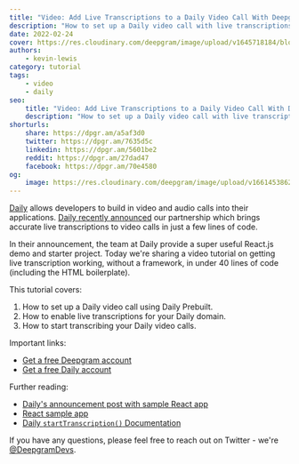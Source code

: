 ```yaml
---
title: "Video: Add Live Transcriptions to a Daily Video Call With Deepgram"
description: "How to set up a Daily video call with live transcriptions."
date: 2022-02-24
cover: https://res.cloudinary.com/deepgram/image/upload/v1645718184/blog/2022/02/daily-video-live-transcription/finished.png
authors:
    - kevin-lewis
category: tutorial
tags:
    - video
    - daily
seo:
    title: "Video: Add Live Transcriptions to a Daily Video Call With Deepgram"
    description: "How to set up a Daily video call with live transcriptions."
shorturls:
    share: https://dpgr.am/a5af3d0
    twitter: https://dpgr.am/7635d5c
    linkedin: https://dpgr.am/5601be2
    reddit: https://dpgr.am/27dad47
    facebook: https://dpgr.am/70e4580
og:
    image: https://res.cloudinary.com/deepgram/image/upload/v1661453862/blog/daily-video-live-transcription/ograph.png
---
```


[Daily](https://www.daily.co) allows developers to build in video and audio calls into their applications. [Daily recently announced](https://www.daily.co/blog/add-live-transcription-to-a-daily-call-with-our-newest-api/) our partnership which brings accurate live transcriptions to video calls in just a few lines of code.

In their announcement, the team at Daily provide a super useful React.js demo and starter project. Today we're sharing a video tutorial on getting live transcription working, without a framework, in under 40 lines of code (including the HTML boilerplate).

This tutorial covers:

1.  How to set up a Daily video call using Daily Prebuilt.
2.  How to enable live transcriptions for your Daily domain.
3.  How to start transcribing your Daily video calls.

<YouTube id="nyDnC5iCU_I"></YouTube>

Important links:

*   [Get a free Deepgram account](https://console.deepgram.com/signup)
*   [Get a free Daily account](https://dashboard.daily.co/signup)

Further reading:

*   [Daily's announcement post with sample React app](https://www.daily.co/blog/add-live-transcription-to-a-daily-call-with-our-newest-api/)
*   [React sample app](https://github.com/daily-demos/examples/tree/main/custom/live-transcription)
*   [Daily `startTranscription()` Documentation](https://docs.daily.co/reference/daily-js/instance-methods/start-transcription)

If you have any questions, please feel free to reach out on Twitter - we're [@DeepgramDevs](https://twitter.com/DeepgramDevs).

        